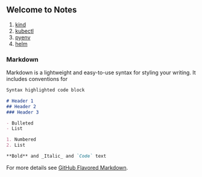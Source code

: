 ## Welcome to Notes


1. [kind](./kind.md)
2. [kubectl](./kubectl.md)
3. [pyenv](./pyenv.md)
4. [helm](./helm.md)


### Markdown

Markdown is a lightweight and easy-to-use syntax for styling your writing. It includes conventions for

```markdown
Syntax highlighted code block

# Header 1
## Header 2
### Header 3

- Bulleted
- List

1. Numbered
2. List

**Bold** and _Italic_ and `Code` text

```

For more details see [GitHub Flavored Markdown](https://guides.github.com/features/mastering-markdown/).

